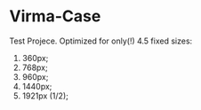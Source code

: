 # Virma-Case
Test Projece. Optimized for only(!) 4.5 fixed sizes:
1. 360px;
2. 768px;
3. 960px;
4. 1440px;
5. 1921px (1/2);
